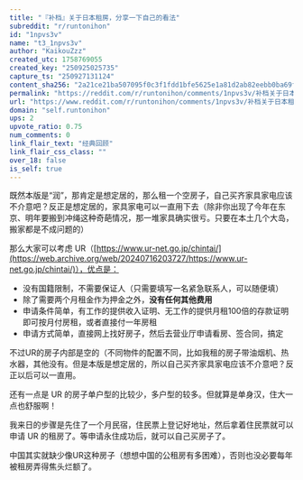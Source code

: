 ```yaml
---
title: "『补档』关于日本租房，分享一下自己的看法"
subreddit: "r/runtonihon"
id: "1npvs3v"
name: "t3_1npvs3v"
author: "KaikouZzz"
created_utc: 1758769055
created_key: "250925025735"
capture_ts: "250927131124"
content_sha256: "2a21ce21ba507095f0c3f1fdd1bfe5625e1a81d2ab82eebb0ba69f3d404fef99"
permalink: "https://reddit.com/r/runtonihon/comments/1npvs3v/补档关于日本租房分享一下自己的看法/"
url: "https://www.reddit.com/r/runtonihon/comments/1npvs3v/补档关于日本租房分享一下自己的看法/"
domain: "self.runtonihon"
ups: 2
upvote_ratio: 0.75
num_comments: 0
link_flair_text: "经典回顾"
link_flair_css_class: ""
over_18: false
is_self: true
---
```


既然本版是“润”，那肯定是想定居的，那么租一个空房子，自己买齐家具家电应该不介意吧？反正是想定居的，家具家电可以一直用下去（除非你出现了今年在东京、明年要搬到冲绳这种奇葩情况，那一堆家具确实很亏。只要在本土几个大岛，搬家都是不成问题的）

那么大家可以考虑
UR（[https://www.ur-net.go.jp/chintai/](https://web.archive.org/web/20240716203727/https://www.ur-net.go.jp/chintai/)），优点是：

- 没有国籍限制，不需要保证人（只需要填写一名紧急联系人，可以随便填）
- 除了需要两个月租金作为押金之外，**没有任何其他费用**
- 申请条件简单，有工作的提供收入证明、无工作的提供月租100倍的存款证明即可按月付房租，或者直接付一年房租
- 申请方式简单，直接网上找好房子，然后去营业厅申请看房、签合同，搞定

不过UR的房子内部是空的（不同物件的配置不同，比如我租的房子带油烟机、热水器，其他没有。但是本版是想定居的，所以自己买齐家具家电应该不介意吧？反正以后可以一直用。

还有一点是 UR
的房子单户型的比较少，多户型的较多。但就算是单身汉，住大一点也舒服啊！

我来日的步骤是先住了一个月民宿，住民票上登记好地址，然后拿着住民票就可以申请
UR 的租房了。等申请永住成功后，就可以自己买房子了。

中国其实就缺少像UR这种房子（想想中国的公租房有多困难），否则也没必要每年被租房弄得焦头烂额了。
